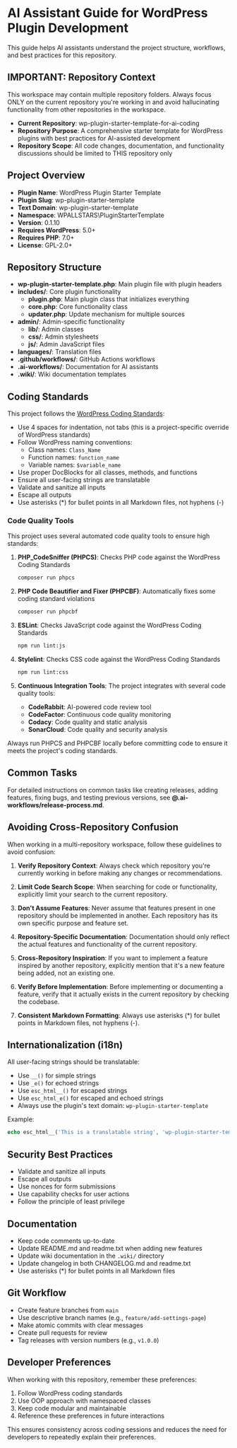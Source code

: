 # AI Assistant Guide for WordPress Plugin Development

This guide helps AI assistants understand the project structure, workflows, and best practices for this repository.

## IMPORTANT: Repository Context

This workspace may contain multiple repository folders. Always focus ONLY on the current repository you're working in and avoid hallucinating functionality from other repositories in the workspace.

* **Current Repository**: wp-plugin-starter-template-for-ai-coding
* **Repository Purpose**: A comprehensive starter template for WordPress plugins with best practices for AI-assisted development
* **Repository Scope**: All code changes, documentation, and functionality discussions should be limited to THIS repository only

## Project Overview

* **Plugin Name**: WordPress Plugin Starter Template
* **Plugin Slug**: wp-plugin-starter-template
* **Text Domain**: wp-plugin-starter-template
* **Namespace**: WPALLSTARS\PluginStarterTemplate
* **Version**: 0.1.10
* **Requires WordPress**: 5.0+
* **Requires PHP**: 7.0+
* **License**: GPL-2.0+

## Repository Structure

* **wp-plugin-starter-template.php**: Main plugin file with plugin headers
* **includes/**: Core plugin functionality
  * **plugin.php**: Main plugin class that initializes everything
  * **core.php**: Core functionality class
  * **updater.php**: Update mechanism for multiple sources
* **admin/**: Admin-specific functionality
  * **lib/**: Admin classes
  * **css/**: Admin stylesheets
  * **js/**: Admin JavaScript files
* **languages/**: Translation files
* **.github/workflows/**: GitHub Actions workflows
* **.ai-workflows/**: Documentation for AI assistants
* **.wiki/**: Wiki documentation templates

## Coding Standards

This project follows the [WordPress Coding Standards](https://developer.wordpress.org/coding-standards/wordpress-coding-standards/):

* Use 4 spaces for indentation, not tabs (this is a project-specific override of WordPress standards)
* Follow WordPress naming conventions:
  * Class names: `Class_Name`
  * Function names: `function_name`
  * Variable names: `$variable_name`
* Use proper DocBlocks for all classes, methods, and functions
* Ensure all user-facing strings are translatable
* Validate and sanitize all inputs
* Escape all outputs
* Use asterisks (*) for bullet points in all Markdown files, not hyphens (-)

### Code Quality Tools

This project uses several automated code quality tools to ensure high standards:

1. **PHP_CodeSniffer (PHPCS)**: Checks PHP code against the WordPress Coding Standards
   ```bash
   composer run phpcs
   ```

2. **PHP Code Beautifier and Fixer (PHPCBF)**: Automatically fixes some coding standard violations
   ```bash
   composer run phpcbf
   ```

3. **ESLint**: Checks JavaScript code against the WordPress Coding Standards
   ```bash
   npm run lint:js
   ```

4. **Stylelint**: Checks CSS code against the WordPress Coding Standards
   ```bash
   npm run lint:css
   ```

5. **Continuous Integration Tools**: The project integrates with several code quality tools:
   * **CodeRabbit**: AI-powered code review tool
   * **CodeFactor**: Continuous code quality monitoring
   * **Codacy**: Code quality and static analysis
   * **SonarCloud**: Code quality and security analysis

Always run PHPCS and PHPCBF locally before committing code to ensure it meets the project's coding standards.

## Common Tasks

For detailed instructions on common tasks like creating releases, adding features, fixing bugs, and testing previous versions, see **@.ai-workflows/release-process.md**.

## Avoiding Cross-Repository Confusion

When working in a multi-repository workspace, follow these guidelines to avoid confusion:

1. **Verify Repository Context**: Always check which repository you're currently working in before making any changes or recommendations.

2. **Limit Code Search Scope**: When searching for code or functionality, explicitly limit your search to the current repository.

3. **Don't Assume Features**: Never assume that features present in one repository should be implemented in another. Each repository has its own specific purpose and feature set.

4. **Repository-Specific Documentation**: Documentation should only reflect the actual features and functionality of the current repository.

5. **Cross-Repository Inspiration**: If you want to implement a feature inspired by another repository, explicitly mention that it's a new feature being added, not an existing one.

6. **Verify Before Implementation**: Before implementing or documenting a feature, verify that it actually exists in the current repository by checking the codebase.

7. **Consistent Markdown Formatting**: Always use asterisks (*) for bullet points in Markdown files, not hyphens (-).

## Internationalization (i18n)

All user-facing strings should be translatable:

* Use `__()` for simple strings
* Use `_e()` for echoed strings
* Use `esc_html__()` for escaped strings
* Use `esc_html_e()` for escaped and echoed strings
* Always use the plugin's text domain: `wp-plugin-starter-template`

Example:
```php
echo esc_html__('This is a translatable string', 'wp-plugin-starter-template');
```

## Security Best Practices

* Validate and sanitize all inputs
* Escape all outputs
* Use nonces for form submissions
* Use capability checks for user actions
* Follow the principle of least privilege

## Documentation

* Keep code comments up-to-date
* Update README.md and readme.txt when adding new features
* Update wiki documentation in the `.wiki/` directory
* Update changelog in both CHANGELOG.md and readme.txt
* Use asterisks (*) for bullet points in all Markdown files

## Git Workflow

* Create feature branches from `main`
* Use descriptive branch names (e.g., `feature/add-settings-page`)
* Make atomic commits with clear messages
* Create pull requests for review
* Tag releases with version numbers (e.g., `v1.0.0`)

## Developer Preferences

When working with this repository, remember these preferences:

1. Follow WordPress coding standards
2. Use OOP approach with namespaced classes
3. Keep code modular and maintainable
3. Reference these preferences in future interactions

This ensures consistency across coding sessions and reduces the need for developers to repeatedly explain their preferences.
